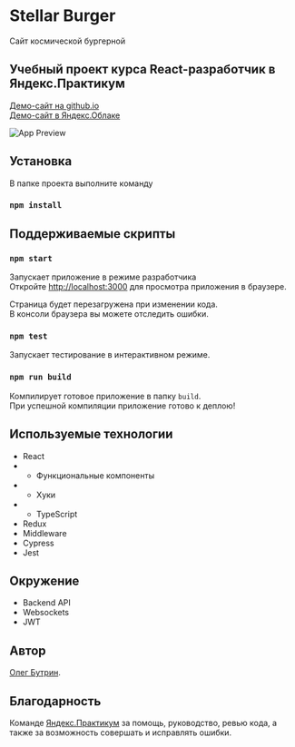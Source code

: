 # Stellar Burger

Сайт космической бургерной

## Учебный проект курса React-разработчик в Яндекс.Практикум

[Демо-сайт на github.io](https://olegbutrin.github.io/react-burger/)\
[Демо-сайт в Яндекс.Облаке](https://burger.stellar.nomoredomains.xyz/)

![App Preview](https://github.com/olegbutrin/react-burger//raw/sprint-6\/step-1/public/Preview.png)

## Установка

В папке проекта выполните команду

### `npm install`

## Поддерживаемые скрипты

### `npm start`

Запускает приложение в режиме разработчика\
Откройте [http://localhost:3000](http://localhost:3000) для просмотра приложения в браузере.

Страница будет перезагружена при изменении кода.\
В консоли браузера вы можете отследить ошибки.

### `npm test`

Запускает тестирование в интерактивном режиме.

### `npm run build`

Компилирует готовое приложение в папку `build`.\
При успешной компиляции приложение готово к деплою!

## Используемые технологии

* React
* * Функциональные компоненты
* * Хуки
* * TypeScript
* Redux
* Middleware
* Cypress
* Jest 

## Окружение

* Backend API
* Websockets
* JWT

## Автор

[Олег Бутрин](https://olegbutrin.github.com).

## Благодарность

Команде [Яндекс.Практикум](https://practicum.yandex.ru/) за помощь, руководство, ревью кода, а также за возможность совершать и исправлять ошибки.
